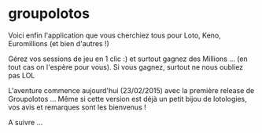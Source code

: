 # groupolotos
Voici enfin l'application que vous cherchiez tous pour Loto, Keno, Euromillions (et bien d'autres !)

Gérez vos sessions de jeu en 1 clic :) et surtout gagnez des Millions ... (en tout cas on l'espère pour vous).
Si vous gagnez, surtout ne nous oubliez pas LOL

L'aventure commence aujourd'hui (23/02/2015) avec la première release de Groupolotos ...
Même si cette version est déjà un petit bijou de lotologies, vos avis et remarques sont les bienvenus !

A suivre ...
